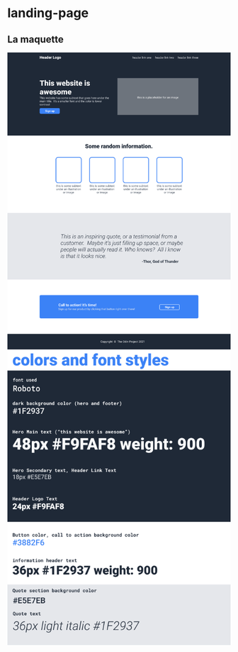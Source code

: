 # landing-page

## La maquette

![Projet à faire](image.png)
![couleurs et font styles](image-1.png)
